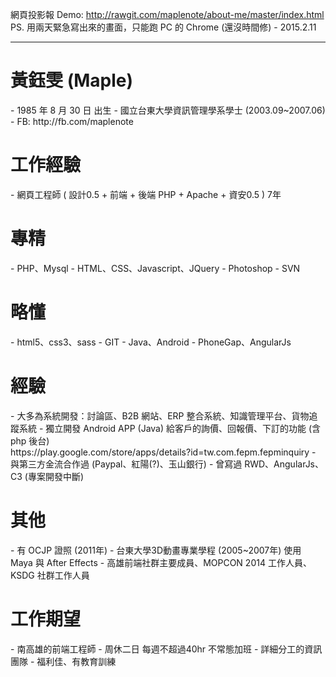 
網頁投影報 Demo: http://rawgit.com/maplenote/about-me/master/index.html <br>
PS. 用兩天緊急寫出來的畫面，只能跑 PC 的 Chrome (還沒時間修) - 2015.2.11
<hr>
<h1>黃鈺雯 (Maple)</h1>
- 1985 年 8 月 30 日 出生
- 國立台東大學資訊管理學系學士 (2003.09~2007.06)
- FB: http://fb.com/maplenote
<h1>工作經驗</h1>
- 網頁工程師 ( 設計0.5 + 前端 + 後端 PHP + Apache + 資安0.5 ) 7年
<h1>專精</h1>
- PHP、Mysql
- HTML、CSS、Javascript、JQuery
- Photoshop
- SVN
<h1>略懂</h1>
- html5、css3、sass
- GIT
- Java、Android
- PhoneGap、AngularJs
<h1>經驗</h1>
- 大多為系統開發：討論區、B2B 網站、ERP 整合系統、知識管理平台、貨物追蹤系統
- 獨立開發 Android APP (Java) 給客戶的詢價、回報價、下訂的功能 (含 php 後台)<br>https://play.google.com/store/apps/details?id=tw.com.fepm.fepminquiry 
- 與第三方金流合作過 (Paypal、紅陽(?)、玉山銀行)
- 曾寫過 RWD、AngularJs、C3 (專案開發中斷)
<h1>其他</h1>
- 有 OCJP 證照 (2011年)
- 台東大學3D動畫專業學程 (2005~2007年) 使用 Maya 與 After Effects
- 高雄前端社群主要成員、MOPCON 2014 工作人員、KSDG 社群工作人員
<h1>工作期望</h1>
- 南高雄的前端工程師
- 周休二日 每週不超過40hr 不常態加班
- 詳細分工的資訊團隊
- 福利佳、有教育訓練
